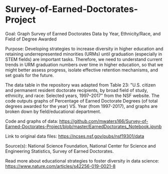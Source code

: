 # Survey-of-Earned-Doctorates-Project
Goal: 
Graph Survey of Earned Doctorates Data by Year, Ethnicity/Race, and Field of Degree Awarded

Purpose: 
Developing strategies to increase diversity in higher education and retaining underrepresented minorities (URMs) until graduation (especially in STEM fields) are important tasks. Therefore, we need to understand current trends in URM graduation numbers over time in higher education, so that we might better assess progress, isolate effective retention mechanisms, and set goals for the future.   

The data table in the repository was adapted from Table 23: "U.S. citizen and permanent resident doctorate recipients, by broad field of study, ethnicity, and race: Selected years, 1997–2017" from the NSF website. The code outputs graphs of Percentage of Earned Doctorate Degrees (of total degrees awarded for the year) VS. Year (from 1997-2017), and graphs are broken down by field/educational department. 

Code and graphs of data: https://github.com/mwaters166/Survey-of-Earned-Doctorates-Project/blob/master/EarnedDoctorates_Notebook.ipynb

Link to original data files: https://ncses.nsf.gov/pubs/nsf19301/data

Source(s):
National Science Foundation, National Center for Science and Engineering Statistics, Survey of Earned Doctorates.

Read more about educational strategies to foster diversity in data science:
https://www.nature.com/articles/s42256-019-0021-8
